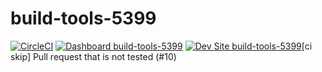 # build-tools-5399

[![CircleCI](https://circleci.com/gh/pantheon-ci-bot/build-tools-5399.svg?style=shield)](https://circleci.com/gh/pantheon-ci-bot/build-tools-5399)
[![Dashboard build-tools-5399](https://img.shields.io/badge/dashboard-build_tools_5399-yellow.svg)](https://dashboard.pantheon.io/sites/daa45e65-19d7-448e-8f8a-b76720b48622#dev/code)
[![Dev Site build-tools-5399](https://img.shields.io/badge/site-build_tools_5399-blue.svg)](http://dev-build-tools-5399.pantheonsite.io/)[ci skip] Pull request that is not tested (#10)

